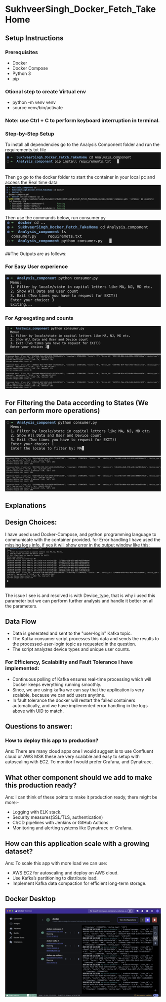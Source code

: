 # SukhveerSingh_Docker_Fetch_TakeHome

## Setup Instructions

### Prerequisites
- Docker
- Docker Compose
- Python 3
- pip
### Otional step to create Virtual env 
- python -m venv venv
- source venv/bin/activate 
### Note: use Ctrl + C to perform keyboard interruption in terminal.
### Step-by-Step Setup
To install all dependencies go to the Analysis Component folder and run the requirements.txt file
![Outputs_Terminal](Outputs_Terminal/1.png)

Then go go to the docker folder to start the container in your local pc and access the Real time data
![Outputs_Terminal](Outputs_Terminal/2.png)

Then use the commands below, run consumer.py 
![Outputs_Terminal](Outputs_Terminal/3.png)


##The Outputs are as follows: 
### For Easy User experience
![Outputs_Terminal](Outputs_Terminal/6.png)
### For Agreegating and counts
![Outputs_Terminal](Outputs_Terminal/4.png)
![Outputs_Terminal](Outputs_Terminal/5.png)

## For Filtering the Data according to States (We can perform more operations)
![Outputs_Terminal](Outputs_Terminal/7.png)
![Outputs_Terminal](Outputs_Terminal/8.png)


## Explanations
## Design Choices:
I have used used Docker-Compose, and python programming language to communicate with the container provided.
for Error handling I have used the missing logs info, if yes it will show error in the output window like this: 
![Outputs_Terminal](Outputs_Terminal/9.png)

The issue I see is and resolved is with Device_type, that is why i used this parameter but we can perform further analysis and handle it better on all the parameters.

## Data Flow
- Data is generated and sent to the "user-login" Kafka topic.
- The Kafka consumer script processes this data and sends the results to the processed-user-login topic as requested in the question.
- The script analyzes device types and unique user counts.

### For Efficiency, Scalability and Fault Tolerance I have implemented:
- Continuous polling of Kafka ensures real-time processing which will Docker keeps everything running smoothly.
- Since, we are using kafka we can say that the application is very scalable, because we can add users anytime. 
- In fault tolerance the docker will restart the failed containers automatically, and we have implemented error handling in the logs above with UID to match. 

## Questions to answer: 
### How to deploy this app to production?
Ans: There are many cloud apps one I would suggest is to use Confluent cloud or AWS MSK these are very scalable and easy to setup with autoscaling with EC2.
To monitor I would prefer Grafana, and Dynatrace. 

## What other component should we add to make this production ready?
Ans: I can think of these points to make it production ready, there might be more:- 
- Logging with ELK stack.
- Security measures(SSL/TLS, authentication)
- CI/CD pipelines with Jenkins or GitHub Actions.
- Monitoring and alerting systems like Dynatrace or Grafana.

## How can this application scale with a growing dataset?
Ans: To scale this app with more load we can use:
- AWS EC2 for autoscaling and deploy on AWS cloud.
- Use Kafka’s partitioning to distribute load.
- Implement Kafka data compaction for efficient long-term storage.


## Docker Desktop
![Outputs_Terminal](Outputs_Terminal/10.png)






















